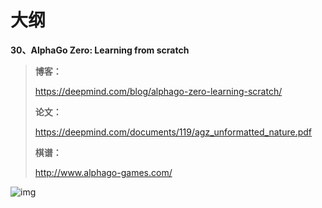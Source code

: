 
# 大纲


**30、AlphaGo Zero: Learning from scratch**



> **博客：**
>
> https://deepmind.com/blog/alphago-zero-learning-scratch/
>
> **论文：**
>
> https://deepmind.com/documents/119/agz_unformatted_nature.pdf
>
> **棋谱：**
>
> http://www.alphago-games.com/



![img](https://mmbiz.qpic.cn/mmbiz_gif/ptp8P184xjyl2yLZ4z4iaZhPCia7T73uxArZCxJ2PFt1cgJOn7gqECbv1oWfcNMqNRpoQOc88lO54dmccqkGKwsw/640?wx_fmt=gif&tp=webp&wxfrom=5&wx_lazy=1)
